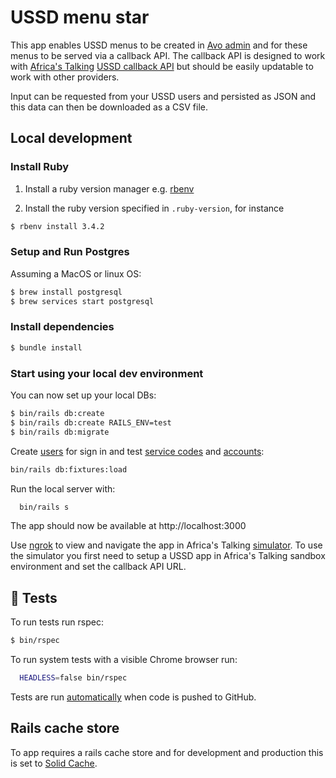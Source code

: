 # USSD menu star

This app enables USSD menus to be created in [Avo admin](https://avohq.io/) and for these menus to be served via a callback API. The callback API is designed to work with [Africa's Talking](https://africastalking.com/ussd) [USSD callback API](https://developers.africastalking.com/docs/ussd/handle_sessions) but should be easily updatable to work with other providers.

Input can be requested from your USSD users and persisted as JSON and this data can then be downloaded as a CSV file.

## Local development

### Install Ruby

1. Install a ruby version manager e.g. [rbenv](https://github.com/rbenv/rbenv)

2. Install the ruby version specified in `.ruby-version`, for instance

```bash
$ rbenv install 3.4.2
```

### Setup and Run Postgres

Assuming a MacOS or linux OS:
```bash
$ brew install postgresql
$ brew services start postgresql
```

### Install dependencies

```bash
$ bundle install
```

### Start using your local dev environment

You can now set up your local DBs:

```bash
$ bin/rails db:create
$ bin/rails db:create RAILS_ENV=test
$ bin/rails db:migrate
```

Create [users](test/fixtures/user.yml) for sign in and test [service codes](test/fixtures/service_codes.yml) and [accounts](test/fixtures/accounts.yml):
```bash
bin/rails db:fixtures:load
```

Run the local server with:

```bash
  bin/rails s
```

The app should now be available at http://localhost:3000

Use [ngrok](https://ngrok.com/) to view and navigate the app in Africa's Talking [simulator](https://developers.africastalking.com/simulator). To use the simulator you first need to setup a USSD app in Africa's Talking sandbox environment and set the callback API URL.

## 💯 Tests

To run tests run rspec:

```bash
$ bin/rspec
```

To run system tests with a visible Chrome browser run:

```bash
  HEADLESS=false bin/rspec
```

Tests are run [automatically](.github/workflows/ci.yml) when code is pushed to GitHub.

## Rails cache store

To app requires a rails cache store and for development and production this is set to [Solid Cache](https://github.com/rails/solid_cache?tab=readme-ov-file#solid-cache).

